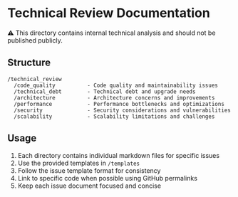# Technical Review Documentation

⚠️ This directory contains internal technical analysis and should not be published publicly.

## Structure

```
/technical_review
  /code_quality          - Code quality and maintainability issues
  /technical_debt        - Technical debt and upgrade needs
  /architecture          - Architecture concerns and improvements
  /performance           - Performance bottlenecks and optimizations
  /security              - Security considerations and vulnerabilities
  /scalability           - Scalability limitations and challenges
```

## Usage

1. Each directory contains individual markdown files for specific issues
2. Use the provided templates in `/templates`
3. Follow the issue template format for consistency
4. Link to specific code when possible using GitHub permalinks
5. Keep each issue document focused and concise